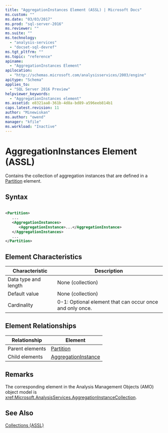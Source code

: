 ```yaml
---
title: "AggregationInstances Element (ASSL) | Microsoft Docs"
ms.custom: ""
ms.date: "03/03/2017"
ms.prod: "sql-server-2016"
ms.reviewer: ""
ms.suite: ""
ms.technology: 
  - "analysis-services"
  - "docset-sql-devref"
ms.tgt_pltfrm: ""
ms.topic: "reference"
apiname: 
  - "AggregationInstances Element"
apilocation: 
  - "http://schemas.microsoft.com/analysisservices/2003/engine"
apitype: "Schema"
applies_to: 
  - "SQL Server 2016 Preview"
helpviewer_keywords: 
  - "AggregationInstances element"
ms.assetid: e8321aa8-361b-4d8a-bd89-a596eeb814b1
caps.latest.revision: 11
author: "Minewiskan"
ms.author: "owend"
manager: "kfile"
ms.workload: "Inactive"
---
```

# AggregationInstances Element (ASSL)
  Contains the collection of aggregation instances that are defined in a [Partition](../../../analysis-services/scripting/objects/partition-element-assl.md) element.  
  
## Syntax  
  
```xml  
  
<Partition>  
   ...  
   <AggregationInstances>  
      <AggregationInstance>...</AggregationInstance>  
   </AggregationInstances>  
   ...  
</Partition>  
```  
  
## Element Characteristics  
  
|Characteristic|Description|  
|--------------------|-----------------|  
|Data type and length|None (collection)|  
|Default value|None (collection)|  
|Cardinality|0-1: Optional element that can occur once and only once.|  
  
## Element Relationships  
  
|Relationship|Element|  
|------------------|-------------|  
|Parent elements|[Partition](../../../analysis-services/scripting/objects/partition-element-assl.md)|  
|Child elements|[AggregationInstance](../../../analysis-services/scripting/objects/aggregationinstance-element-assl.md)|  
  
## Remarks  
 The corresponding element in the Analysis Management Objects (AMO) object model is <xref:Microsoft.AnalysisServices.AggregationInstanceCollection>.  
  
## See Also  
 [Collections &#40;ASSL&#41;](../../../analysis-services/scripting/collections/collections-assl.md)  
  
  
